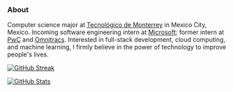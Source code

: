 ### About

Computer science major at [Tecnológico de Monterrey](https://tec.mx/en) in Mexico City, Mexico. Incoming software engineering intern at [Microsoft](https://www.microsoft.com/); former intern at [PwC](https://www.pwc.com/) and [Omnitracs](https://www.omnitracs.com/). Interested in full-stack development, cloud computing, and machine learning, I firmly believe in the power of technology to improve people's lives.

[![GitHub Streak](https://github-readme-streak-stats.herokuapp.com?user=hreyesm&theme=nord)](https://hectorreyes.me)

[![GitHub Stats](https://github-readme-stats.vercel.app/api?username=hreyesm&hide=issues&count_private=true&show_icons=true&theme=nord)](https://hectorreyes.me)
